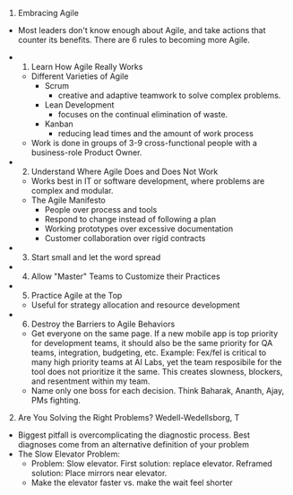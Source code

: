 1. Embracing Agile

- Most leaders don't know enough about Agile, and take actions that counter its benefits. There are 6 rules to becoming more Agile.

- 1. Learn How Agile Really Works

    - Different Varieties of Agile
        - Scrum
            - creative and adaptive teamwork to solve complex problems.
        - Lean Development
            - focuses on the continual elimination of waste.
        - Kanban
            - reducing lead times and the amount of work process
    - Work is done in groups of 3-9 cross-functional people with a business-role Product Owner.

- 2. Understand Where Agile Does and Does Not Work
    - Works best in IT or software development, where problems are complex and modular.
    - The Agile Manifesto
        - People over process and tools
        - Respond to change instead of following a plan
        - Working prototypes over excessive documentation 
        - Customer collaboration over rigid contracts

- 3. Start small and let the word spread
- 4. Allow "Master" Teams to Customize their Practices
- 5. Practice Agile at the Top
    - Useful for strategy allocation and resource development
- 6. Destroy the Barriers to Agile Behaviors
    - Get everyone on the same page. If a new mobile app is top priority for development teams, it should also be the same priority for QA teams, integration, budgeting, etc. Example: Fex/fel is critical to many high priority teams at AI Labs, yet the team resposibile for the tool does not prioritize it the same. This creates slowness, blockers, and resentment within my team.
    - Name only one boss for each decision. Think Baharak, Ananth, Ajay, PMs fighting.

2. Are You Solving the Right Problems? Wedell-Wedellsborg, T

- Biggest pitfall is overcomplicating the diagnostic process. Best diagnoses come from an alternative definition of your problem
- The Slow Elevator Problem:
    - Problem: Slow elevator. First solution: replace elevator. Reframed solution: Place mirrors near elevator.
    - Make the elevator faster vs. make the wait feel shorter